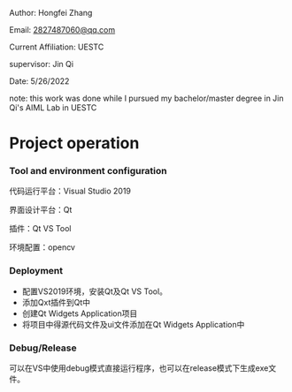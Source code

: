 Author: Hongfei Zhang

Email: 2827487060@qq.com

Current Affiliation: UESTC

supervisor: Jin Qi

Date: 5/26/2022

note: this work was done while I pursued my bachelor/master degree in Jin Qi's AIML Lab in UESTC

# Project operation

### Tool and environment configuration

代码运行平台：Visual Studio 2019

界面设计平台：Qt

插件：Qt VS Tool 

环境配置：opencv

### Deployment

- 配置VS2019环境，安装Qt及Qt VS Tool。
- 添加Qxt插件到Qt中
- 创建Qt Widgets Application项目
- 将项目中得源代码文件及ui文件添加在Qt Widgets Application中

### Debug/Release

可以在VS中使用debug模式直接运行程序，也可以在release模式下生成exe文件。
